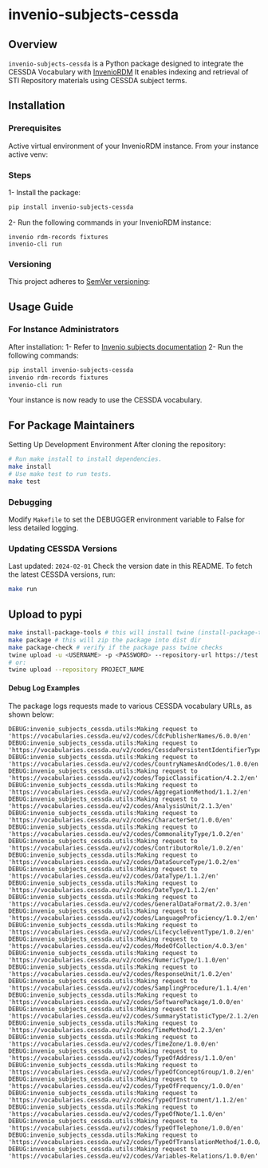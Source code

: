 # invenio-subjects-cessda

## Overview

`invenio-subjects-cessda` is a Python package designed to integrate the CESSDA Vocabulary with [InvenioRDM](https://inveniosoftware.org/products/rdm/)
It enables indexing and retrieval of STI Repository materials using CESSDA subject terms.

## Installation

### Prerequisites

Active virtual environment of your InvenioRDM instance.
From your instance active venv:

### Steps

1- Install the package:

```bash
pip install invenio-subjects-cessda

```

2- Run the following commands in your InvenioRDM instance:

```console
invenio rdm-records fixtures
invenio-cli run
```

### Versioning

This project adheres to [SemVer versioning](https://semver.org/):

## Usage Guide

### For Instance Administrators

After installation:
1- Refer to [Invenio subjects documentation](https://inveniordm.docs.cern.ch/customize/vocabularies/subjects/)
2- Run the following commands:

```bash
pip install invenio-subjects-cessda
invenio rdm-records fixtures
invenio-cli run
```

Your instance is now ready to use the CESSDA vocabulary.

## For Package Maintainers

Setting Up Development Environment
After cloning the repository:

```bash
# Run make install to install dependencies.
make install
# Use make test to run tests.
make test
```

### Debugging

Modify `Makefile` to set the DEBUGGER environment variable to False for less detailed logging.

### Updating CESSDA Versions

Last updated: `2024-02-01`
Check the version date in this README. To fetch the latest CESSDA versions, run:

```bash
make run
```


## Upload to pypi

```bash
make install-package-tools # this will install twine (install-package-tools-pipenv if you use pipenv)
make package # this will zip the package into dist dir
make package-check # verify if the package pass twine checks
twine upload -u <USERNAME> -p <PASSWORD> --repository-url https://test.pypi.org/legacy/ dist/* --verbose
# or:
twine upload --repository PROJECT_NAME
```

#### Debug Log Examples

The package logs requests made to various CESSDA vocabulary URLs, as shown below:

```console
DEBUG:invenio_subjects_cessda.utils:Making request to 'https://vocabularies.cessda.eu/v2/codes/CdcPublisherNames/6.0.0/en'
DEBUG:invenio_subjects_cessda.utils:Making request to 'https://vocabularies.cessda.eu/v2/codes/CessdaPersistentIdentifierTypes/1.0.0/en'
DEBUG:invenio_subjects_cessda.utils:Making request to 'https://vocabularies.cessda.eu/v2/codes/CountryNamesAndCodes/1.0.0/en'
DEBUG:invenio_subjects_cessda.utils:Making request to 'https://vocabularies.cessda.eu/v2/codes/TopicClassification/4.2.2/en'
DEBUG:invenio_subjects_cessda.utils:Making request to 'https://vocabularies.cessda.eu/v2/codes/AggregationMethod/1.1.2/en'
DEBUG:invenio_subjects_cessda.utils:Making request to 'https://vocabularies.cessda.eu/v2/codes/AnalysisUnit/2.1.3/en'
DEBUG:invenio_subjects_cessda.utils:Making request to 'https://vocabularies.cessda.eu/v2/codes/CharacterSet/1.0.0/en'
DEBUG:invenio_subjects_cessda.utils:Making request to 'https://vocabularies.cessda.eu/v2/codes/CommonalityType/1.0.2/en'
DEBUG:invenio_subjects_cessda.utils:Making request to 'https://vocabularies.cessda.eu/v2/codes/ContributorRole/1.0.2/en'
DEBUG:invenio_subjects_cessda.utils:Making request to 'https://vocabularies.cessda.eu/v2/codes/DataSourceType/1.0.2/en'
DEBUG:invenio_subjects_cessda.utils:Making request to 'https://vocabularies.cessda.eu/v2/codes/DataType/1.1.2/en'
DEBUG:invenio_subjects_cessda.utils:Making request to 'https://vocabularies.cessda.eu/v2/codes/DateType/1.1.2/en'
DEBUG:invenio_subjects_cessda.utils:Making request to 'https://vocabularies.cessda.eu/v2/codes/GeneralDataFormat/2.0.3/en'
DEBUG:invenio_subjects_cessda.utils:Making request to 'https://vocabularies.cessda.eu/v2/codes/LanguageProficiency/1.0.2/en'
DEBUG:invenio_subjects_cessda.utils:Making request to 'https://vocabularies.cessda.eu/v2/codes/LifecycleEventType/1.0.2/en'
DEBUG:invenio_subjects_cessda.utils:Making request to 'https://vocabularies.cessda.eu/v2/codes/ModeOfCollection/4.0.3/en'
DEBUG:invenio_subjects_cessda.utils:Making request to 'https://vocabularies.cessda.eu/v2/codes/NumericType/1.1.0/en'
DEBUG:invenio_subjects_cessda.utils:Making request to 'https://vocabularies.cessda.eu/v2/codes/ResponseUnit/1.0.2/en'
DEBUG:invenio_subjects_cessda.utils:Making request to 'https://vocabularies.cessda.eu/v2/codes/SamplingProcedure/1.1.4/en'
DEBUG:invenio_subjects_cessda.utils:Making request to 'https://vocabularies.cessda.eu/v2/codes/SoftwarePackage/1.0.0/en'
DEBUG:invenio_subjects_cessda.utils:Making request to 'https://vocabularies.cessda.eu/v2/codes/SummaryStatisticType/2.1.2/en'
DEBUG:invenio_subjects_cessda.utils:Making request to 'https://vocabularies.cessda.eu/v2/codes/TimeMethod/1.2.3/en'
DEBUG:invenio_subjects_cessda.utils:Making request to 'https://vocabularies.cessda.eu/v2/codes/TimeZone/1.0.0/en'
DEBUG:invenio_subjects_cessda.utils:Making request to 'https://vocabularies.cessda.eu/v2/codes/TypeOfAddress/1.1.0/en'
DEBUG:invenio_subjects_cessda.utils:Making request to 'https://vocabularies.cessda.eu/v2/codes/TypeOfConceptGroup/1.0.2/en'
DEBUG:invenio_subjects_cessda.utils:Making request to 'https://vocabularies.cessda.eu/v2/codes/TypeOfFrequency/1.0.0/en'
DEBUG:invenio_subjects_cessda.utils:Making request to 'https://vocabularies.cessda.eu/v2/codes/TypeOfInstrument/1.1.2/en'
DEBUG:invenio_subjects_cessda.utils:Making request to 'https://vocabularies.cessda.eu/v2/codes/TypeOfNote/1.1.0/en'
DEBUG:invenio_subjects_cessda.utils:Making request to 'https://vocabularies.cessda.eu/v2/codes/TypeOfTelephone/1.0.0/en'
DEBUG:invenio_subjects_cessda.utils:Making request to 'https://vocabularies.cessda.eu/v2/codes/TypeOfTranslationMethod/1.0.0/en'
DEBUG:invenio_subjects_cessda.utils:Making request to 'https://vocabularies.cessda.eu/v2/codes/Variables-Relations/1.0.0/en'
```
